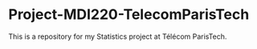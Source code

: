 # Project-MDI220-TelecomParisTech
This is a repository for my Statistics project at Télécom ParisTech.
